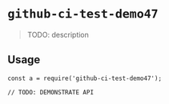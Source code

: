 
# `github-ci-test-demo47`

> TODO: description

## Usage

```
const a = require('github-ci-test-demo47');

// TODO: DEMONSTRATE API
```

